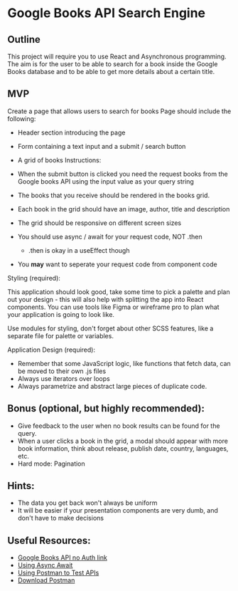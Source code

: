 # Google Books API Search Engine

## Outline

This project will require you to use React and Asynchronous programming.
The aim is for the user to be able to search for a book inside the Google Books database and to be able to get more details about a certain title.

## MVP

Create a page that allows users to search for books
Page should include the following:

- Header section introducing the page
- Form containing a text input and a submit / search button

- A grid of books
  Instructions:

- When the submit button is clicked you need the request books from the Google books API using the input value as your query string
- The books that you receive should be rendered in the books grid.
- Each book in the grid should have an image, author, title and description
- The grid should be responsive on different screen sizes
- You should use async / await for your request code, NOT .then
  - .then is okay in a useEffect though
- You **may** want to seperate your request code from component code

Styling (required):

This application should look good, take some time to pick a palette and plan out your design - this will also help with splitting the app into React components. You can use tools like Figma or wireframe pro to plan what your application is going to look like.

Use modules for styling, don't forget about other SCSS features, like a separate file for palette or variables.

Application Design (required):

- Remember that some JavaScript logic, like functions that fetch data, can be moved to their own .js files
- Always use iterators over loops
- Always parametrize and abstract large pieces of duplicate code.

## Bonus (optional, but highly recommended):

- Give feedback to the user when no book results can be found for the query.
- When a user clicks a book in the grid, a modal should appear with more book information, think about release, publish date, country, languages, etc.
- Hard mode: Pagination

## Hints:

- The data you get back won't always be uniform
- It will be easier if your presentation components are very dumb, and don't have to make decisions

## Useful Resources:

- [Google Books API no Auth link](https://developers.google.com/books/docs/v1/using#WorkingVolumes)
- [Using Async Await](https://dmitripavlutin.com/javascript-fetch-async-await/)
- [Using Postman to Test APIs](https://www.blazemeter.com/blog/how-use-postman-test-apis)
- [Download Postman](https://www.postman.com/downloads/)
